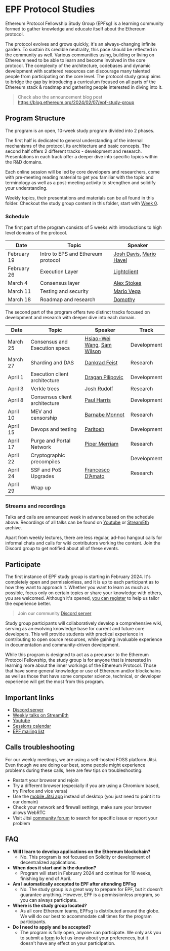 # EPF Protocol Studies

Ethereum Protocol Fellowship Study Group (EPFsg) is a learning community formed to gather knowledge and educate itself about the Ethereum protocol. 

The protocol evolves and grows quickly, it's an always-changing infinite garden. To sustain its credible neutrality, this pace should be reflected in the community as well. Various communities using, building or living on Ethereum need to be able to learn and become involved in the core protocol. The complexity of the architecture, codebases and dynamic development with scattered resources can discourage many talented people from participating on the core level. The protocol study group aims to bridge the gap by introducing a curriculum focused on all parts of the Ethereum stack & roadmap and gathering people interested in diving into it. 

> Check also the announcement blog post https://blog.ethereum.org/2024/02/07/epf-study-group

## Program Structure

The program is an open, 10-week study program divided into 2 phases. 

The first half is dedicated to general understanding of the internal mechanisms of the protocol, its architecture and basic concepts. The second half offers 2 different tracks - development and research. Presentations in each track offer a deeper dive into specific topics within the R&D domains.  

Each online session will be led by core developers and researchers, come with pre-meeting reading material to get you familiar with the topic and terminology as well as a post-meeting activity to strengthen and solidify your understanding.

Weekly topics, their presentations and materials can be all found in this folder. Checkout the study group content in this folder, start with [Week 0](eps/week0.md).

### Schedule

The first part of the program consists of 5 weeks with introductions to high level domains of the protocol. 

| Date        | Topic                              | Speaker                                                                                          |
| ----------- | ---------------------------------- | ------------------------------------------------------------------------------------------------ |
| February 19 | Intro to EPS and Ethereum protocol | [Josh Davis](https://github.com/JoshDavisLight), [Mario Havel](https://github.com/taxmeifyoucan) |
| February 26 | Execution Layer                    | [Lightclient](https://github.com/lightclient)                                                    |
| March 4     | Consensus layer                    | [Alex Stokes](https://github.com/ralexstokes)                                                    |
| March 11    | Testing and security               | [Mario Vega](https://github.com/marioevz)                                                        |
| March 18    | Roadmap and research               | [Domothy](https://github.com/domothyb)                                                           |

The second part of the program offers two distinct tracks focused on development and research with deeper dive into each domain. 


| Date     | Topic                         | Speaker                                                                                | Track       |
| -------- | ----------------------------- | -------------------------------------------------------------------------------------- | ----------- |
| March 25 | Consensus and Execution specs | [Hsiao-Wei Wang](https://github.com/hwwhww), [Sam Wilson](https://github.com/SamWilsn) | Development |
| March 27 | Sharding and DAS              | [Dankrad Feist](https://github.com/dankrad)                                            | Research    |
| April 1  | Execution client architecture | [Dragan Pilipovic](https://github.com/dragan2234)                                      | Development |
| April 3  | Verkle trees                  | [Josh Rudolf](https://github.com/jrudolf)                                              | Research    |
| April 8  | Consensus client architecture | [Paul Harris](https://github.com/rolfyone)                                             | Development |
| April 10 | MEV and censorship            | [Barnabe Monnot](https://github.com/barnabemonnot)                                     | Research    |
| April 15 | Devops and testing            | [Paritosh](https://github.com/parithosh)                                               | Development |
| April 17 | Purge and Portal Network      | [Piper Merriam](https://github.com/pipermerriam)                                       | Research    |
| April 22 | Cryptographic precompiles     |                                                                                        | Development |
| April 24 | SSF and PoS Upgrades          | [Francesco D’Amato](https://github.com/fradamt)                                        | Research    |
| April 29 | Wrap up                       |                                                                                        |             |


### Streams and recordings

Talks and calls are announced week in advance based on the schedule above. Recordings of all talks can be found on [Youtube](https://www.youtube.com/@ethprotocolfellows) or [StreamEth](https://streameth.org/archive?organization=ethereum_protocol_fellowship) archive. 

Apart from weekly lectures, there are less regular, ad-hoc hangout calls for informal chats and calls for wiki contributors working the content. Join the Discord group to get notified about all of these events. 

## Participate

The first instance of EPF study group is starting in February 2024. It's completely open and permissionless, and it is up to each participant as to how they want to approach it. Whether you want to learn as much as possible, focus only on certain topics or share your knowledge with others, you are welcomed. Although it's opened, [you can register](https://forms.gle/7TqmryC217EPwgqr9) to help us tailor the experience better.

> Join our community [Discord server](https://discord.gg/addwpQbhpq)

Study group participants will collaboratively develop a comprehensive wiki, serving as an evolving knowledge base for current and future core developers. This will provide students with practical experience in contributing to open source resources, while gaining invaluable experience in documentation and community-driven development.

While this program is designed to act as a precursor to the Ethereum Protocol Fellowship, the study group is for anyone that is interested in learning more about the inner workings of the Ethereum Protocol. Those that have some general knowledge or use of Ethereum and/or blockchains as well as those that have some computer science, technical, or developer experience will get the most from this program.

## Important links

- [Discord server](https://discord.gg/addwpQbhpq)
- [Weekly talks on StreamEth](https://streameth.org/65cf97e702e803dbd57d823f/epf_study_group)
- [Youtube](https://www.youtube.com/@ethprotocolfellows)
- [Sessions calendar](https://calendar.google.com/calendar/u/0?cid=ZXBmc3R1ZHlncm91cEBnbWFpbC5jb20) 
- [EPF mailing list](https://groups.google.com/a/ethereum.org/g/protocol-fellowship-group)

## Calls troubleshooting

For our weekly meetings, we are using a self-hosted FOSS platform Jitsi. Even though we are doing our best, some people might experience problems during these calls, here are few tips on troubleshooting:

- Restart your browser and rejoin
- Try a different browser (especially if you are using a Chromium based, try Firefox and vice versa)
- Use the [mobile Jitsi app](https://jitsi.org/downloads/) instead of desktop (you just need to point it to our domain)
- Check your network and firewall settings, make sure your browser allows WebRTC
- Visit Jitsi [community forum](https://community.jitsi.org/) to search for specific issue or report your problem

## FAQ

- **Will I learn to develop applications on the Ethereum blockchain?**
    - No. This program is not focused on Solidity or development of decentralized applications. 
- **When does it start and is the duration?**
    - Program will start in February 2024 and continue for 10 weeks, finishing by end of April. 
- **Am I automatically accepted to EPF after attending EPFsg**
    - No. The study group is a great way to prepare for EPF, but it doesn't guarantee anything. However, EPF is a permissionless program, so you can always participate. 
- **Where is the study group located?**
    - As all core Ethereum teams, EPFsg is distributed around the globe. We will do our best to accommodate call times for the program participants.
- **Do I need to apply and be accepted?**
    - The program is fully open, anyone can participate. We only ask you to submit a [form](https://forms.gle/7TqmryC217EPwgqr9) to let us know about your preferences, but it doesn't have any effect on your participation. 
